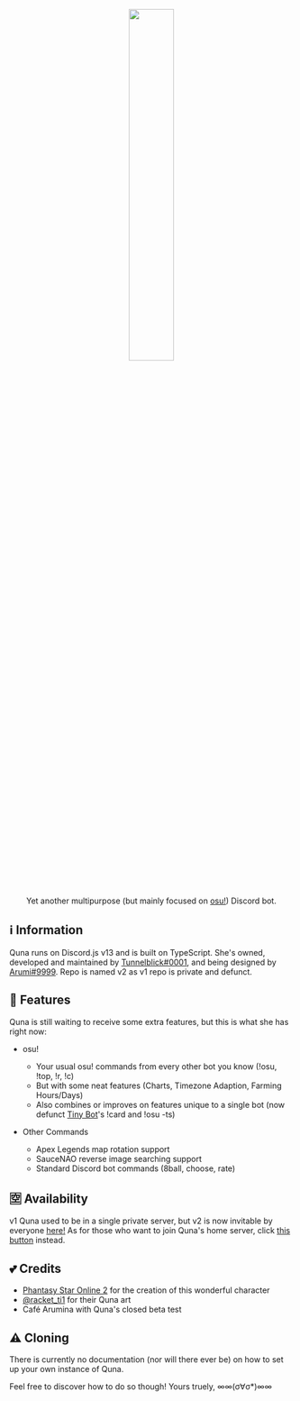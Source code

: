 <p align="center">
    <img src="https://cdn.discordapp.com/attachments/907830378193092669/1009652130363215992/Untitled-1.png?size=4096" width=40% height=40%>
</p>
<p align="center">
Yet another multipurpose (but mainly focused on <a href="https://osu.ppy.sh">osu!</a>) Discord bot.
</p>

## ℹ️ Information
Quna runs on Discord.js v13 and is built on TypeScript. She's owned, developed and maintained by [Tunnelblick#0001](https://discord.com/users/203932549746130944), and being designed by [Arumi#9999](https://discord.com/users/181380205670170624). Repo is named v2 as v1 repo is private and defunct. 

## 💠 Features
Quna is still waiting to receive some extra features, but this is what she has right now:
- osu!
    - Your usual osu! commands from every other bot you know (!osu, !top, !r, !c)
    - But with some neat features (Charts, Timezone Adaption, Farming Hours/Days)
    - Also combines or improves on features unique to a single bot (now defunct [Tiny Bot](https://github.com/Tienei/TinyBot)'s !card and !osu -ts)

- Other Commands
    - Apex Legends map rotation support
    - SauceNAO reverse image searching support
    - Standard Discord bot commands (8ball, choose, rate)

## 🈳 Availability
v1 Quna used to be in a single private server, but v2 is now invitable by everyone [here!](https://discord.com/api/oauth2/authorize?client_id=957969843343200276&permissions=2147863616&scope=applications.commands%20bot)
As for those who want to join Quna's home server, click [this button](https://discord.gg/azPWUfSMm3) instead.

## 💕 Credits
- [Phantasy Star Online 2](https://pso2.com/lp/) for the creation of this wonderful character
- [@racket_ti1](https://twitter.com/racket_ti1) for their Quna art
- Café Arumina with Quna's closed beta test


## ⚠️ Cloning
There is currently no documentation (nor will there ever be) on how to set up your own instance of Quna. 

Feel free to discover how to do so though! Yours truely, ∞∞(σ∀σ*)∞∞ 
